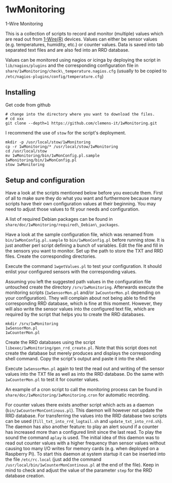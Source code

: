 # 1wMonitoring
1-Wire Monitoring

This is a collection of scripts to record and monitor (multiple) values which
are read out from
[1-Wire(R)](https://www.maximintegrated.com/en/products/ibutton-one-wire/one-wire.html)
devices. Values can either be sensor values (e.g. temperatures, humidity, etc.)
or counter values. Data is saved into tab separated text files and are also fed
into an RRD database.

Values can be monitored using nagios or icinga by deploying the script in
`lib/nagios/plugins` and the corresponding configuration file in
`share/1wMonitoring/check\_temperature.nagios.cfg` (usually to be copied to
`/etc/nagios-plugins/config/temperature.cfg`)


## Installing
Get code from github

    # change into the directory where you want to download the files.
    # cd xxx
    git clone --depth=1 https://github.com/clemens-it/1wMonitoring.git

I recommend the use of `stow` for the script's deployment.

    mkdir -p /usr/local/stow/1wMonitoring
    cp -r 1wMonitoring/* /usr/local/stow/1wMonitoring
    cd /usr/local/stow
    mv 1wMonitoring/bin/1wMonConfig.pl.sample 1wMonitoring/bin/1wMonConfig.pl
    stow 1wMonitoring


## Setup and configuration
Have a look at the scripts mentioned below before you execute them. First of
all to make sure they do what you want and furthermore because many scripts
have their own configuration values at their beginning. You may need to adjust
those values to fit your needs and configuration.

A list of required Debian packages can be found in
`share/doc/1wMonitoring/required\_Debian\_packages`.

Have a look at the sample configuration file, which was renamed from
`bin/1wMonConfig.pl.sample` to `bin/1wMonConfig.pl` before running stow. It is
just another perl script defining a bunch of variables. Edit the file and fill
in the sensors you want to monitor. Set up the path to store the TXT and RRD
files. Create the corresponding directories.

Execute the command `1wgetValues.pl` to test your configuration. It should
enlist your configured sensors with the corresponding values.

Assuming you left the suggested path values in the configuration file untouched
create the directory `/srv/1wMonitoring`. Afterwards execute the monitoring
scripts (`1wSensorMon.pl` and/or `1wCounterMon.pl` depending on your
configuration). They will complain about not being able to find the
corresponding RRD database, which is fine at this moment. However, they will
also write the sensor values into the configured text file, which are required
by the script that helps you to create the RRD databases.

    mkdir /srv/1wMonitoring
    1wSensorMon.pl
    1wCounterMon.pl

Create the RRD databases using the script
`libexec/1wMonitoring/gen_rrd_create.pl`. Note that this script does not create
the database but merely produces and displays the corresponding shell command.
Copy the script's output and paste it into the shell.

Execute `1wSensorMon.pl` again to test the read out and writing of the sensor
values into the TXT file as well as into the RRD database.
Do the same with `1wCounterMon.pl` to test it for counter values.

An example of a cron script to call the monitoring process can be found in
`share/doc/1wMonitoring/1wMonitoring.cron` for automatic recording.

For counter values there exists another script which acts as a daemon
(`bin/1wCounterMonContinous.pl`). This daemon will however not update the RRD
database. For transferring the values into the RRD database two scripts can be
used (`fill_txt_into_rrd_logtail.sh` and `update_txt_into_rrd.sh`). The daemon
has also another feature: to play an alert sound if a counter has increased
more than a configured limit since the last read. To play the sound the command
`aplay` is used.
The initial idea of this daemon was to read out counter values with a higher
frequency than sensor values without causing too many I/O writes for memory
cards (e.g. when deployed on a Raspberry Pi).
To start this daemon at system startup it can be inserted into the file
`/etc/rc.local` (just add the command `/usr/local/bin/1wCounterMonContinous.pl`
at the end of the file). Keep in mind to check and adjust the value of the
parameter `step` for the RRD database creation.
